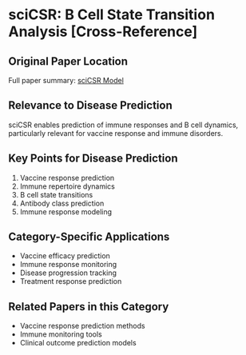# sciCSR: B Cell State Transition Analysis [Cross-Reference]

## Original Paper Location
Full paper summary: [sciCSR Model](../../../methodology-and-algorithms/statistical-models/2023-11-sciCSR-B-cell-dynamics-natmethods.md)

## Relevance to Disease Prediction
sciCSR enables prediction of immune responses and B cell dynamics, particularly relevant for vaccine response and immune disorders.

## Key Points for Disease Prediction
1. Vaccine response prediction
2. Immune repertoire dynamics
3. B cell state transitions
4. Antibody class prediction
5. Immune response modeling

## Category-Specific Applications
- Vaccine efficacy prediction
- Immune response monitoring
- Disease progression tracking
- Treatment response prediction

## Related Papers in this Category
- Vaccine response prediction methods
- Immune monitoring tools
- Clinical outcome prediction models
